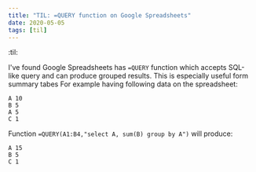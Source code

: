```yaml
---
title: "TIL: =QUERY function on Google Spreadsheets"
date: 2020-05-05
tags: [til]
---
```


:til:

I've found Google Spreadsheets has `=QUERY` function which accepts SQL-like
query and can produce grouped results. This is especially useful form summary
tabes For example having following data on the spreadsheet:

```
A 10
B 5
A 5
C 1
```

Function `=QUERY(A1:B4,"select A, sum(B) group by A")` will produce:

```
A 15
B 5
C 1
```
